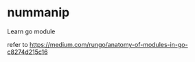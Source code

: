 # nummanip

Learn go module

refer to https://medium.com/rungo/anatomy-of-modules-in-go-c8274d215c16
